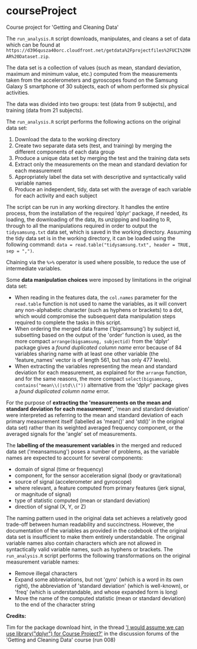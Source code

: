 courseProject
=============

Course project for 'Getting and Cleaning Data'

The `run_analysis.R` script downloads, manipulates, and cleans a set of data which can be found at `https://d396qusza40orc.cloudfront.net/getdata%2Fprojectfiles%2FUCI%20HAR%20Dataset.zip`.

The data set is a collection of values (such as mean, standard deviation, maximum and minimum value, etc.) computed from the measurements taken from the accelerometers and gyroscopes found on the Samsung Galaxy S smartphone of 30 subjects, each of whom performed six physical activities.

The data was divided into two groups: test (data from 9 subjects), and training (data from 21 subjects).

The `run_analysis.R` script performs the following actions on the original data set:

1. Download the data to the working directory
2. Create two separate data sets (test, and training) by merging the different components of each data group
3. Produce a unique data set by merging the test and the training data sets
4. Extract only the measurements on the mean and standard deviation for each measurement
5. Appropriately label the data set with descriptive and syntactically valid variable names
6. Produce an independent, tidy, data set with the average of each variable for each activity and each subject

The script can be run in any working directory. It handles the entire process, from the installation of the required 'dplyr' package, if needed, its loading, the downloading of the data, its unzipping and loading to R, through to all the manipulations required in order to output the `tidysamsung.txt` data set, which is saved in the working directory. Assuming the tidy data set is in the working directory, it can be loaded using the following command: `data = read.table("tidysamsung.txt", header = TRUE, sep = ",")`.

Chaining via the `%>%` operator is used where possible, to reduce the use of intermediate variables.

Some **data manipulation choices** were imposed by limitations in the original data set:

* When reading in the features data, the `col.names` parameter for the `read.table` function is not used to name the variables, as it will convert any non-alphabetic character (such as hyphens or brackets) to a dot, which would compromise the subsequent data manipulation steps required to complete the tasks in this script.
* When ordering the merged data frame ('bigsamsung') by subject id, subsetting based on
the output of the 'order' function is used, as the more compact
`arrange(bigsamsung, subjectid)` from the 'dplyr' package gives a *found duplicated column name* error because of 84 variables sharing name with at least one other variable (the 'feature_names' vector is of length 561, but has only 477 levels).
* When extracting the variables representing the mean and standard deviation for each measurement, as explained for the `arrange` function, and for the same reasons, the more compact `select(bigsamsung, contains("mean\\(|std\\("))` alternative from the 'dplyr' package gives a *found duplicated column name* error.

For the purpose of **extracting the 'measurements on the mean and standard deviation for each measurement'**, 'mean and standard deviation' were interpreted as referring to the
mean and standard deviation of each primary measurement itself (labelled as 'mean()' and 'std()' in the original data set) rather than its weighted averaged frequency component, or the averaged signals for the 'angle' set of measurements.

The **labelling of the measurement variables** in the merged and reduced data set ('meansamsung') poses a number of problems, as the variable names are expected to account for several components:

* domain of signal (time or frequency)
* component, for the sensor acceleration signal (body or gravitational)
* source of signal (accelerometer and gyroscope)
* where relevant, a feature computed from primary features (jerk signal, or magnitude of signal)
* type of statistic computed (mean or standard deviation)
* direction of signal (X, Y, or Z)

The naming pattern used in the original data set achieves a relatively good trade-off between human readability and succinctness. However, the documentation of the variables as provided in the codebook of the original data set is insufficient to make them entirely understandable. The original variable names also contain characters which are not allowed in syntactically valid variable names, such as hyphens or brackets. The `run_analysis.R` script performs the following transformations on the original measurement variable names:

* Remove illegal characters
* Expand some abbreviations, but not 'gyro' (which is a word in its own right), the abbreviation of 'standard deviation' (which is well-known), or 'freq' (which is understandable, and whose expanded form is long)
* Move the name of the computed statistic (mean or standard deviation) to the end of the character string

**Credits:**

Tim for the package download hint, in the thread ['I would assume we can use library("dplyr") for Course Project?'](https://class.coursera.org/getdata-008/forum/thread?thread_id=247) in the discussion forums of the 'Getting and Cleaning Data' course (run 008)
